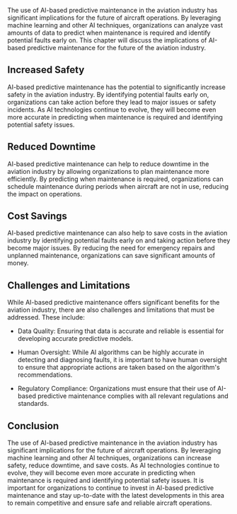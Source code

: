 
The use of AI-based predictive maintenance in the aviation industry has significant implications for the future of aircraft operations. By leveraging machine learning and other AI techniques, organizations can analyze vast amounts of data to predict when maintenance is required and identify potential faults early on. This chapter will discuss the implications of AI-based predictive maintenance for the future of the aviation industry.

Increased Safety
----------------

AI-based predictive maintenance has the potential to significantly increase safety in the aviation industry. By identifying potential faults early on, organizations can take action before they lead to major issues or safety incidents. As AI technologies continue to evolve, they will become even more accurate in predicting when maintenance is required and identifying potential safety issues.

Reduced Downtime
----------------

AI-based predictive maintenance can help to reduce downtime in the aviation industry by allowing organizations to plan maintenance more efficiently. By predicting when maintenance is required, organizations can schedule maintenance during periods when aircraft are not in use, reducing the impact on operations.

Cost Savings
------------

AI-based predictive maintenance can also help to save costs in the aviation industry by identifying potential faults early on and taking action before they become major issues. By reducing the need for emergency repairs and unplanned maintenance, organizations can save significant amounts of money.

Challenges and Limitations
--------------------------

While AI-based predictive maintenance offers significant benefits for the aviation industry, there are also challenges and limitations that must be addressed. These include:

* Data Quality: Ensuring that data is accurate and reliable is essential for developing accurate predictive models.

* Human Oversight: While AI algorithms can be highly accurate in detecting and diagnosing faults, it is important to have human oversight to ensure that appropriate actions are taken based on the algorithm's recommendations.

* Regulatory Compliance: Organizations must ensure that their use of AI-based predictive maintenance complies with all relevant regulations and standards.

Conclusion
----------

The use of AI-based predictive maintenance in the aviation industry has significant implications for the future of aircraft operations. By leveraging machine learning and other AI techniques, organizations can increase safety, reduce downtime, and save costs. As AI technologies continue to evolve, they will become even more accurate in predicting when maintenance is required and identifying potential safety issues. It is important for organizations to continue to invest in AI-based predictive maintenance and stay up-to-date with the latest developments in this area to remain competitive and ensure safe and reliable aircraft operations.
